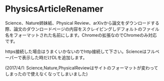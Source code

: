 PhysicsArticleRenamer
======================

Science、Nature姉妹紙、Physical Review、arXivから論文をダウンロードする際、論文のダウンロードページの内容をスクレイピングしデフォルトのファイル名をフォーマットされた名前にします。Chromeの拡張なのでChromeのみ対応です。

https接続した場合はうまくいかないのでhttp接続して下さい。Scienceはフルペーパーで表示した時だけDLを追加します。

(2017/4/1: Science,Nature,PhysicalReviewはサイトのフォーマットが変わってしまったので使えなくなってしまいました)
